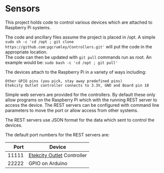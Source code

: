 # Sensors

This project holds code to control various devices which are
attached to Raspberry Pi systems.

The code and ancillary files assume the project is placed in /opt.  A simple 
  `sudo sh -c 'cd /opt ; git clone https://github.com:pgcrumley/Controllers.git'`
will put the code in the appropriate location.  
The code can then be updated with `git pull` commands run as root.
An example would be: `sudo bash -c 'cd /opt ; git pull'`
  
The devices attach to the Raspberry Pi in a variety of ways including:

    Other GPIO pins (you pick, stay away predefined pins)
    Etekcity Outlet controller connects to 3.3V, GND and Board pin 18
    
Simple web servers are provided for the controllers.  By default these 
only allow programs on the Raspberry Pi which with the running REST server to 
access the device.  The REST servers can be configured with command line
parameters to move the port or allow access from other systems.

The REST servers use JSON format for the data which sent to control
the devices.  

The default port numbers for the REST servers are:

  Port | Device
  -----: | -------
  11111 | [Etekcity Outlet](./Etekcity/) Controller
  22222 | GPIO on Arduino
  
  